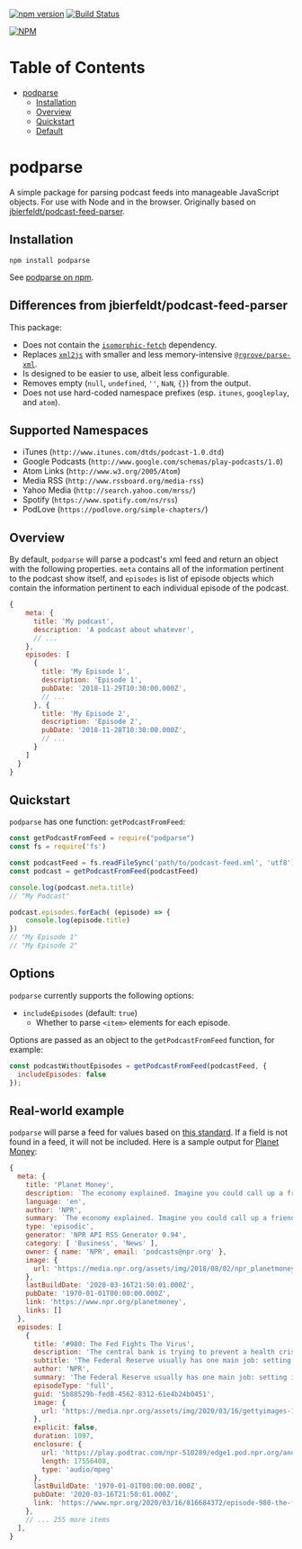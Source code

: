 [![npm version](https://badge.fury.io/js/podparse.svg)](https://badge.fury.io/js/podparse)
[![Build Status](https://travis-ci.com/jbierfeldt/podcast-feed-parser.svg?branch=master)](https://travis-ci.com/jbierfeldt/podcast-feed-parser)

[![NPM](https://nodei.co/npm/podparse.png)](https://nodei.co/npm/podparse.png)

# Table of Contents

   * [podparse](#podparse)
      * [Installation](#installation)
      * [Overview](#overview)
      * [Quickstart](#quickstart)
      * [Default](#default)

# podparse

A simple package for parsing podcast feeds into manageable JavaScript objects. For use with Node and in the browser. Originally based on [jbierfeldt/podcast-feed-parser](https://github.com/jbierfeldt/podcast-feed-parser/).

## Installation

```
npm install podparse
```

See [podparse on npm](https://www.npmjs.com/package/podparse).

## Differences from jbierfeldt/podcast-feed-parser

This package:

* Does not contain the [`isomorphic-fetch`](https://github.com/matthew-andrews/isomorphic-fetch) dependency.
* Replaces [`xml2js`](https://github.com/Leonidas-from-XIV/node-xml2js) with smaller and less memory-intensive [`@rgrove/parse-xml`](https://github.com/rgrove/parse-xml).
* Is designed to be easier to use, albeit less configurable.
* Removes empty (`null`, `undefined`, `''`, `NaN`, `{}`) from the output.
* Does not use hard-coded namespace prefixes (esp. `itunes`, `googleplay`, and `atom`).

## Supported Namespaces

* iTunes (`http://www.itunes.com/dtds/podcast-1.0.dtd`)
* Google Podcasts (`http://www.google.com/schemas/play-podcasts/1.0`)
* Atom Links (`http://www.w3.org/2005/Atom`)
* Media RSS (`http://www.rssboard.org/media-rss`)
* Yahoo Media (`http://search.yahoo.com/mrss/`)
* Spotify (`https://www.spotify.com/ns/rss`)
* PodLove (`https://podlove.org/simple-chapters/`)

## Overview

By default, `podparse` will parse a podcast's xml feed and return an object with the following properties. `meta` contains all of the information pertinent to the podcast show itself, and `episodes` is list of episode objects which contain the information pertinent to each individual episode of the podcast.

```js
{
    meta: {
      title: 'My podcast',
      description: 'A podcast about whatever',
      // ...
    },
    episodes: [
      {
        title: 'My Episode 1',
        description: 'Episode 1',
        pubDate: '2018-11-29T10:30:00.000Z',
        // ...
      }, {
        title: 'My Episode 2',
        description: 'Episode 2',
        pubDate: '2018-11-28T10:30:00.000Z',
        // ...
      }
    ]
  }
}
```

## Quickstart

`podparse` has one function: `getPodcastFromFeed`:

```js
const getPodcastFromFeed = require("podparse")
const fs = require('fs')

const podcastFeed = fs.readFileSync('path/to/podcast-feed.xml', 'utf8')
const podcast = getPodcastFromFeed(podcastFeed)

console.log(podcast.meta.title)
// "My Podcast"

podcast.episodes.forEach( (episode) => {
	console.log(episode.title)
})
// "My Episode 1"
// "My Episode 2"
```

## Options

`podparse` currently supports the following options:

* `includeEpisodes` (default: `true`)
  * Whether to parse `<item>` elements for each episode.

Options are passed as an object to the `getPodcastFromFeed` function, for example:

```js
const podcastWithoutEpisodes = getPodcastFromFeed(podcastFeed, {
  includeEpisodes: false
});
```

## Real-world example

`podparse` will parse a feed for values based on [this standard](https://github.com/simplepie/simplepie-ng/wiki/Spec:-iTunes-Podcast-RSS). If a field is not found in a feed, it will not be included. Here is a sample output for [Planet Money](https://www.npr.org/planetmoney):

```js
{
  meta: {
    title: 'Planet Money',
    description: `The economy explained. Imagine you could call up a friend and say, "Meet me at the bar and tell me what's going on with the economy." Now imagine that's actually a fun evening.`,
    language: 'en',
    author: 'NPR',
    summary: `The economy explained. Imagine you could call up a friend and say, "Meet me at the bar and tell me what's going on with the economy." Now imagine that's actually a fun evening.`,
    type: 'episodic',
    generator: 'NPR API RSS Generator 0.94',
    category: [ 'Business', 'News' ],
    owner: { name: 'NPR', email: 'podcasts@npr.org' },
    image: {
      url: 'https://media.npr.org/assets/img/2018/08/02/npr_planetmoney_podcasttile_sq-7b7fab0b52fd72826936c3dbe51cff94889797a0.jpg?s=1400'
    },
    lastBuildDate: '2020-03-16T21:50:01.000Z',
    pubDate: '1970-01-01T00:00:00.000Z',
    link: 'https://www.npr.org/planetmoney',
    links: []
  },
  episodes: [
    {
      title: '#980: The Fed Fights The Virus',
      description: 'The central bank is trying to prevent a health crisis from becoming a financial crisis. | Subscribe to our weekly newsletter <a href="https://www.npr.org/newsletter/money?utm_source=rss_feed_copy&utm_medium=podcast&utm_term=planet_money">here</a>.',
      subtitle: 'The Federal Reserve usually has one main job: setting interest rates. But in emergencies, another Fed job becomes more important: trying to prevent a financial crisis.',
      author: 'NPR',
      summary: 'The Federal Reserve usually has one main job: setting interest rates. But in emergencies, another Fed job becomes more important: trying to prevent a financial crisis.',
      episodeType: 'full',
      guid: '5b88529b-fed8-4562-8312-61e4b24b0451',
      image: {
        url: 'https://media.npr.org/assets/img/2020/03/16/gettyimages-1204924943-594x594_wide-60e13736df6bfcb9135f158ec2873956f134aef4.jpg?s=1400'
      },
      explicit: false,
      duration: 1097,
      enclosure: {
        url: 'https://play.podtrac.com/npr-510289/edge1.pod.npr.org/anon.npr-podcasts/podcast/npr/pmoney/2020/03/20200316_pmoney_pmpod980-e086b0be-e27c-44eb-a088-d76e3104fb20.mp3?awCollectionId=510289&amp;awEpisodeId=816684372&amp;orgId=1&amp;topicId=1017&amp;aggIds=812054919&amp;d=1097&amp;p=510289&amp;story=816684372&amp;t=podcast&amp;e=816684372&amp;size=17556408&amp;ft=pod&amp;f=510289',
        length: 17556408,
        type: 'audio/mpeg'
      },
      lastBuildDate: '1970-01-01T00:00:00.000Z',
      pubDate: '2020-03-16T21:50:01.000Z',
      link: 'https://www.npr.org/2020/03/16/816684372/episode-980-the-fed-fights-the-virus'
    },
    // ... 255 more items
  ],
}
```
